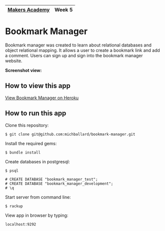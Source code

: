 | [Makers Academy](http://www.makersacademy.com) | Week 5 |
| ------ | ------ |

Bookmark Manager
================

Bookmark manager was created to learn about relational databases and object relational mapping.  It allows a user to create a bookmark link and add a comment.  Users can sign up and sign into the bookmark manager website.  

<strong>Screenshot view:</strong>


## How to view this app
[View Bookmark Manager on Heroku]

## How to run this app

Clone this repository:
```shell
$ git clone git@github.com:michballard/bookmark-manager.git
```

Install the required gems:
```shell
$ bundle install
```

Create databases in postgresql:
```shell
$ psql

# CREATE DATABASE "bookmark_manager_test";
# CREATE DATABASE "bookmark_manager_development";
# \q

```

Start server from command line:
```shell
$ rackup
```

View app in browser by typing:
```
localhost:9292
```

[View Bookmark Manager on Heroku]:http://morning-badlands-8105.herokuapp.com/